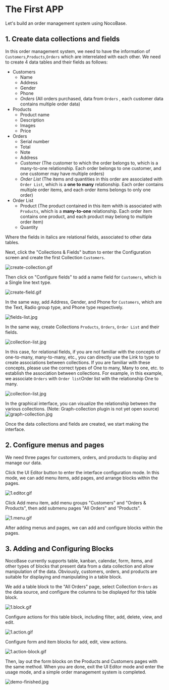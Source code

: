 # The First APP

Let's build an order management system using NocoBase.

## 1. Create data collections and fields

In this order management system, we need to have the information of `Customers`,`Products`,`Orders` which are interrelated with each other. We need to create 4 data tables and their fields as follows:

- Customers
    - Name
    - Address
    - Gender
    - Phone
    - *Orders* (All orders purchased, data from `Orders` , each customer data contains multiple order data)
- Products
    - Product name
    - Description
    - Images
    - Price
- Orders
    - Serial number
    - Total
    - Note
    - Address
    - *Customer* (The customer to which the order belongs to, which is a many-to-one relationship. Each order belongs to one customer, and one customer may have multiple orders)
    - *Order List* (The items and quantities in this order are associated with `Order List`, which is a **one to many** relationship. Each order contains multiple order items, and each order items belongs to only one order)
- Order List
    - Product (The product contained in this item whith is associated with `Products`, which is a **many-to-one** relationship. Each order item contains one product, and each product may belong to multiple order item)
    - Quantity

Where the fields in italics are relational fields, associated to other data tables.

Next, click the "Collections & Fields" button to enter the Configuration screen and create the first Collection `Customers`.

![create-collection.gif](./the-first-app/create-collection.gif)

Then click on "Configure fields" to add a name field for `Customers`, which is a Single line text type.

![create-field.gif](./the-first-app/create-field.gif)

In the same way, add Address, Gender, and Phone for `Customers`, which are the Text, Radio group type, and Phone type respectively.

![fields-list.jpg](./the-first-app/fields-list.jpg)

In the same way, create Collections `Products`, `Orders`, `Order List` and their fields.

![collection-list.jpg](./the-first-app/collection-list.jpg)

In this case, for relational fields, if you are not familiar with the concepts of one-to-many, many-to-many, etc., you can directly use the Link to type to create associations between collections. If you are familiar with these concepts, please use the correct types of One to many, Many to one, etc. to establish the association between collections. For example, in this example, we associate `Orders` with `Order list`Order list with the relationship One to many.

![collection-list.jpg](./the-first-app/order-list-relation.jpg)


In the graphical interface, you can visualize the relationship between the various collections. (Note: Graph-collection plugin is not yet open source)
![graph-collection.jpg](./the-first-app/graph-collection.jpg)

Once the data collections and fields are created, we start making the interface.

## 2. Configure menus and pages

We need three pages for customers, orders, and products to display and manage our data.

Click the UI Editor button to enter the interface configuration mode. In this mode, we can add menu items, add pages, and arrange blocks within the pages.

![1.editor.gif](./the-first-app/1.editor.gif)

Click Add menu item, add menu groups "Customers" and "Orders & Products", then add submenu pages "All Orders" and "Products".

![1.menu.gif](./the-first-app/1.menu.gif)

After adding menus and pages, we can add and configure blocks within the pages.

## 3. Adding and Configuring Blocks

NocoBase currently supports table, kanban, calendar, form, items, and other types of blocks that present data from a data collection and allow manipulation of the data. Obviously, customers, orders, and products are suitable for displaying and manipulating in a table block.

We add a table block to the "All Orders" page, select Collection `Orders` as the data source, and configure the columns to be displayed for this table block.

![1.block.gif](./the-first-app/1.block.gif)

Configure actions for this table block, including filter, add, delete, view, and edit.

![1.action.gif](./the-first-app/1.action.gif)

Configure form and item blocks for add, edit, view actions.

![1.action-block.gif](./the-first-app/1.action-block.gif)

Then, lay out the form blocks on the Products and Customers pages with the same method. When you are done, exit the UI Editor mode and enter the usage mode, and a simple order management system is completed.

![demo-finished.jpg](./the-first-app/demo-finished.jpg)
